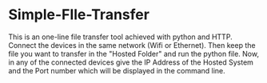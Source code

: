 # Simple-FIle-Transfer
This is an one-line file transfer tool achieved with python and HTTP.
Connect the devices in the same network (Wifi or Ethernet). Then keep the file you want to transfer in the "Hosted Folder" and run the python file. 
Now, in any of the connected devices give the IP Address of the Hosted System and the Port number which will be displayed in the command line.

